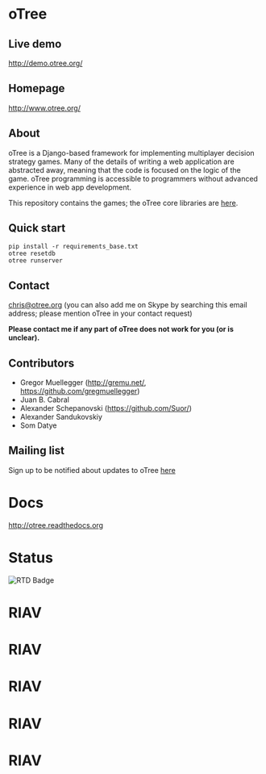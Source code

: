 # oTree

## Live demo
http://demo.otree.org/

## Homepage
http://www.otree.org/

## About

oTree is a Django-based framework for implementing multiplayer decision strategy games.
Many of the details of writing a web application are abstracted away,
meaning that the code is focused on the logic of the game.
oTree programming is accessible to programmers without advanced experience in web app development.

This repository contains the games; the oTree core libraries are [here](https://github.com/oTree-org/otree-core).

## Quick start

```
pip install -r requirements_base.txt
otree resetdb
otree runserver
```

## Contact
chris@otree.org (you can also add me on Skype by searching this email address; please mention oTree in your contact request)

**Please contact me if any part of oTree does not work for you (or is unclear).**

## Contributors

* Gregor Muellegger (http://gremu.net/, https://github.com/gregmuellegger)
* Juan B. Cabral
* Alexander Schepanovski (https://github.com/Suor/)
* Alexander Sandukovskiy
* Som Datye

## Mailing list
Sign up to be notified about updates to oTree [here](https://docs.google.com/forms/d/1jD4tocuX07DFYN2jDY2tcNXpkOCSqLhSOMboOgaVGtw/viewform)

# Docs

http://otree.readthedocs.org

# Status

![RTD Badge](https://readthedocs.org/projects/otree/badge/?version=latest)
# RIAV
# RIAV
# RIAV
# RIAV
# RIAV
